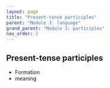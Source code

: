 ```yaml
---
layout: page
title: "Present-tense participles"
parent: "Module 3: language"
grand_parent: "Module 3: participles"
nav_order: 2
---
```


## Present-tense participles

- Formation
- meaning


